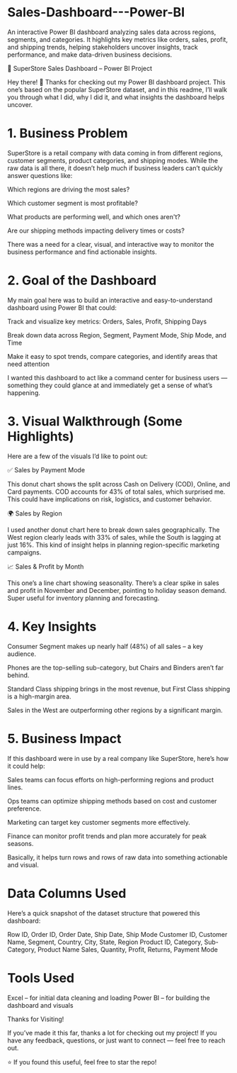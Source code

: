 # Sales-Dashboard---Power-BI
An interactive Power BI dashboard analyzing sales data across regions, segments, and categories. It highlights key metrics like orders, sales, profit, and shipping trends, helping stakeholders uncover insights, track performance, and make data-driven business decisions.

🛒 SuperStore Sales Dashboard – Power BI Project

Hey there! 👋
Thanks for checking out my Power BI dashboard project. This one’s based on the popular SuperStore dataset, and in this readme, I’ll walk you through what I did, why I did it, and what insights the dashboard helps uncover.

# 1. Business Problem

SuperStore is a retail company with data coming in from different regions, customer segments, product categories, and shipping modes. While the raw data is all there, it doesn’t help much if business leaders can’t quickly answer questions like:

Which regions are driving the most sales?

Which customer segment is most profitable?

What products are performing well, and which ones aren't?

Are our shipping methods impacting delivery times or costs?

There was a need for a clear, visual, and interactive way to monitor the business performance and find actionable insights.

# 2. Goal of the Dashboard

My main goal here was to build an interactive and easy-to-understand dashboard using Power BI that could:

Track and visualize key metrics: Orders, Sales, Profit, Shipping Days

Break down data across Region, Segment, Payment Mode, Ship Mode, and Time

Make it easy to spot trends, compare categories, and identify areas that need attention

I wanted this dashboard to act like a command center for business users — something they could glance at and immediately get a sense of what’s happening.

# 3. Visual Walkthrough (Some Highlights)

Here are a few of the visuals I’d like to point out:

✅ Sales by Payment Mode

This donut chart shows the split across Cash on Delivery (COD), Online, and Card payments. COD accounts for 43% of total sales, which surprised me. This could have implications on risk, logistics, and customer behavior.

🌍 Sales by Region

I used another donut chart here to break down sales geographically. The West region clearly leads with 33% of sales, while the South is lagging at just 16%. This kind of insight helps in planning region-specific marketing campaigns.

📈 Sales & Profit by Month

This one’s a line chart showing seasonality. There’s a clear spike in sales and profit in November and December, pointing to holiday season demand. Super useful for inventory planning and forecasting.

# 4. Key Insights

Consumer Segment makes up nearly half (48%) of all sales – a key audience.

Phones are the top-selling sub-category, but Chairs and Binders aren’t far behind.

Standard Class shipping brings in the most revenue, but First Class shipping is a high-margin area.

Sales in the West are outperforming other regions by a significant margin.

# 5. Business Impact

If this dashboard were in use by a real company like SuperStore, here’s how it could help:

Sales teams can focus efforts on high-performing regions and product lines.

Ops teams can optimize shipping methods based on cost and customer preference.

Marketing can target key customer segments more effectively.

Finance can monitor profit trends and plan more accurately for peak seasons.

Basically, it helps turn rows and rows of raw data into something actionable and visual.

# Data Columns Used

Here’s a quick snapshot of the dataset structure that powered this dashboard:

Row ID, Order ID, Order Date, Ship Date, Ship Mode
Customer ID, Customer Name, Segment, Country, City, State, Region
Product ID, Category, Sub-Category, Product Name
Sales, Quantity, Profit, Returns, Payment Mode

# Tools Used

Excel – for initial data cleaning and loading
Power BI – for building the dashboard and visuals

Thanks for Visiting!

If you’ve made it this far, thanks a lot for checking out my project! If you have any feedback, questions, or just want to connect — feel free to reach out.

⭐ If you found this useful, feel free to star the repo!
